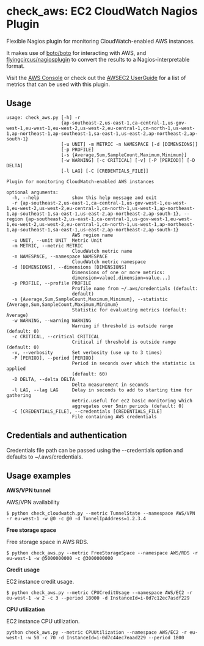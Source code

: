 check_aws: EC2 CloudWatch Nagios Plugin
===

Flexible Nagios plugin for monitoring CloudWatch-enabled AWS instances.

It makes use of [boto/boto](https://github.com/boto/boto) for interacting with AWS,
and [flyingcircus/nagiosplugin](https://bitbucket.org/flyingcircus/nagiosplugin/src/default) to convert the results
to a Nagios-interpretable format.

Visit the [AWS Console](https://console.aws.amazon.com/cloudwatch) or check out the
[AWSEC2 UserGuide](https://docs.aws.amazon.com/AWSEC2/latest/UserGuide/viewing_metrics_with_cloudwatch.html) 
for a list of metrics that can be used with this plugin.

Usage
---

```
usage: check_aws.py [-h] -r
                    {ap-southeast-2,us-east-1,ca-central-1,us-gov-west-1,eu-west-1,eu-west-2,us-west-2,eu-central-1,cn-north-1,us-west-1,ap-northeast-1,ap-southeast-1,sa-east-1,us-east-2,ap-northeast-2,ap-south-1}
                    [-u UNIT] -m METRIC -n NAMESPACE [-d [DIMENSIONS]]
                    [-p PROFILE]
                    [-s {Average,Sum,SampleCount,Maximum,Minimum}]
                    [-w WARNING] [-c CRITICAL] [-v] [-P [PERIOD]] [-D DELTA]
                    [-l LAG] [-C [CREDENTIALS_FILE]]

Plugin for monitoring CloudWatch-enabled AWS instances

optional arguments:
  -h, --help            show this help message and exit
  -r {ap-southeast-2,us-east-1,ca-central-1,us-gov-west-1,eu-west-1,eu-west-2,us-west-2,eu-central-1,cn-north-1,us-west-1,ap-northeast-1,ap-southeast-1,sa-east-1,us-east-2,ap-northeast-2,ap-south-1}, --region {ap-southeast-2,us-east-1,ca-central-1,us-gov-west-1,eu-west-1,eu-west-2,us-west-2,eu-central-1,cn-north-1,us-west-1,ap-northeast-1,ap-southeast-1,sa-east-1,us-east-2,ap-northeast-2,ap-south-1}
                        AWS region name
  -u UNIT, --unit UNIT  Metric Unit
  -m METRIC, --metric METRIC
                        CloudWatch metric name
  -n NAMESPACE, --namespace NAMESPACE
                        CloudWatch metric namespace
  -d [DIMENSIONS], --dimensions [DIMENSIONS]
                        Dimensions of one or more metrics:
                        dimension=value[,dimension=value...]
  -p PROFILE, --profile PROFILE
                        Profile name from ~/.aws/credentials (default:
                        default)
  -s {Average,Sum,SampleCount,Maximum,Minimum}, --statistic {Average,Sum,SampleCount,Maximum,Minimum}
                        Statistic for evaluating metrics (default: Average)
  -w WARNING, --warning WARNING
                        Warning if threshold is outside range (default: 0)
  -c CRITICAL, --critical CRITICAL
                        Critical if threshold is outside range (default: 0)
  -v, --verbosity       Set verbosity (use up to 3 times)
  -P [PERIOD], --period [PERIOD]
                        Period in seconds over which the statistic is applied
                        (default: 60)
  -D DELTA, --delta DELTA
                        Delta measurement in seconds
  -l LAG, --lag LAG     Delay in seconds to add to starting time for gathering
                        metric.useful for ec2 basic monitoring which
                        aggregates over 5min periods (default: 0)
  -C [CREDENTIALS_FILE], --credentials [CREDENTIALS_FILE]
                        File containing AWS credentials
```


Credentials and authentication
---

Credentials file path can be passed using the --credentials option and defaults to ~/.aws/credentials.


Usage examples
---

**AWS/VPN tunnel**

AWS/VPN availability

```
$ python check_cloudwatch.py --metric TunnelState --namespace AWS/VPN -r eu-west-1 -w @0 -c @0 -d TunnelIpAddress=1.2.3.4
```

**Free storage space**

Free storage space in AWS RDS.

```
$ python check_aws.py --metric FreeStorageSpace --namespace AWS/RDS -r eu-west-1 -w @5000000000 -c @3000000000
```

**Credit usage**

EC2 instance credit usage.

```
$ python check_aws.py --metric CPUCreditUsage --namespace AWS/EC2 -r eu-west-1 -w 2 -c 3 --period 18000 -d InstanceId=i-0d7c12ec7asdf229
```

**CPU utilization**

EC2 instance CPU utilization.

```
python check_aws.py --metric CPUUtilization --namespace AWS/EC2 -r eu-west-1 -w 50 -c 70 -d InstanceId=i-0d7c44ec7eaad229 --period 1800
```

